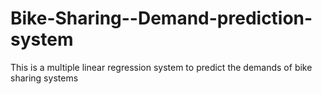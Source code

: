 # Bike-Sharing--Demand-prediction-system
This is a multiple linear regression system to predict the demands of bike sharing systems
